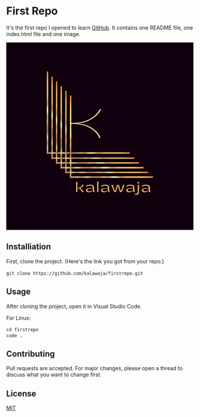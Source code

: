 # First Repo

It's the first repo I opened to learn [GitHub](https://www.github.com).
It contains one README file, one index.html file and one image.

![projectimage](kalawajaLogo.png)


## Installiation

First, clone the project. 
(Here's the link you got from your repo.)

`git clone https://github.com/kalawaja/firstrepo.git`

## Usage 

After cloning the project, open it in Visual Studio Code.

For Linux:
```
cd firstrepo 
code .
```
## Contributing

Pull requests are accepted. For major changes, please open a thread to discuss what you want to change first.

## License

[MIT](https://choosealicense.com/licenses/mit/)




